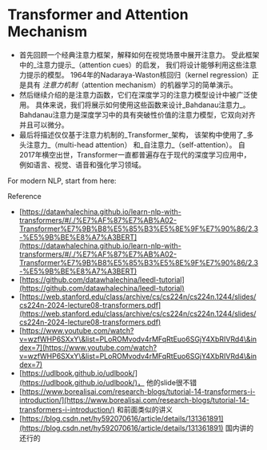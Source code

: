 # Transformer and Attention Mechanism

* 首先回顾一个经典注意力框架，解释如何在视觉场景中展开注意力。 受此框架中的_注意力提示_（attention cues）的启发， 我们将设计能够利用这些注意力提示的模型。 1964年的Nadaraya-Waston核回归（kernel regression）正是具有 _注意力机制_（attention mechanism）的机器学习的简单演示。
* 然后继续介绍的是注意力函数，它们在深度学习的注意力模型设计中被广泛使用。 具体来说，我们将展示如何使用这些函数来设计_Bahdanau注意力_。 Bahdanau注意力是深度学习中的具有突破性价值的注意力模型，它双向对齐并且可以微分。
* 最后将描述仅仅基于注意力机制的_Transformer_架构， 该架构中使用了_多头注意力_（multi-head attention） 和_自注意力_（self-attention）。 自2017年横空出世，Transformer一直都普遍存在于现代的深度学习应用中， 例如语言、视觉、语音和强化学习领域。





For modern NLP,  start from here:

Reference

* [https://datawhalechina.github.io/learn-nlp-with-transformers/#/./%E7%AF%87%E7%AB%A02-Transformer%E7%9B%B8%E5%85%B3%E5%8E%9F%E7%90%86/2.3-%E5%9B%BE%E8%A7%A3BERT](https://datawhalechina.github.io/learn-nlp-with-transformers/#/./%E7%AF%87%E7%AB%A02-Transformer%E7%9B%B8%E5%85%B3%E5%8E%9F%E7%90%86/2.3-%E5%9B%BE%E8%A7%A3BERT)
* [https://github.com/datawhalechina/leedl-tutorial](https://github.com/datawhalechina/leedl-tutorial)
* [https://web.stanford.edu/class/archive/cs/cs224n/cs224n.1244/slides/cs224n-2024-lecture08-transformers.pdf](https://web.stanford.edu/class/archive/cs/cs224n/cs224n.1244/slides/cs224n-2024-lecture08-transformers.pdf)
* [https://www.youtube.com/watch?v=wzfWHP6SXxY\&list=PLoROMvodv4rMFqRtEuo6SGjY4XbRIVRd4\&index=7](https://www.youtube.com/watch?v=wzfWHP6SXxY\&list=PLoROMvodv4rMFqRtEuo6SGjY4XbRIVRd4\&index=7)
* [https://udlbook.github.io/udlbook/](https://udlbook.github.io/udlbook/)， 他的slide很不错
* [https://www.borealisai.com/research-blogs/tutorial-14-transformers-i-introduction/](https://www.borealisai.com/research-blogs/tutorial-14-transformers-i-introduction/) 和前面类似的讲义
* [https://blog.csdn.net/hy592070616/article/details/131361891](https://blog.csdn.net/hy592070616/article/details/131361891) 国内讲的还行的







